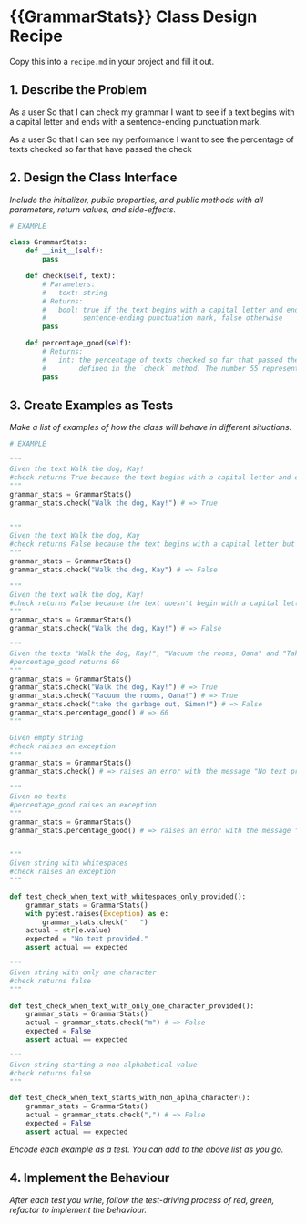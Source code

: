 # {{GrammarStats}} Class Design Recipe

Copy this into a `recipe.md` in your project and fill it out.

## 1. Describe the Problem

As a user
So that I can check my grammar 
I want to see if a text begins with a capital letter and ends with a sentence-ending punctuation mark.

As a user
So that I can see my performance 
I want to see the percentage of texts checked so far that have passed the check

## 2. Design the Class Interface

_Include the initializer, public properties, and public methods with all parameters, return values, and side-effects._

```python
# EXAMPLE

class GrammarStats:
    def __init__(self):
        pass

    def check(self, text):
        # Parameters:
        #   text: string
        # Returns:
        #   bool: true if the text begins with a capital letter and ends with a
        #         sentence-ending punctuation mark, false otherwise
        pass

    def percentage_good(self):
        # Returns:
        #   int: the percentage of texts checked so far that passed the check
        #        defined in the `check` method. The number 55 represents 55%.
        pass

```

## 3. Create Examples as Tests

_Make a list of examples of how the class will behave in different situations._

``` python
# EXAMPLE

"""
Given the text Walk the dog, Kay!
#check returns True because the text begins with a capital letter and ends with a sentence-ending punctuation mark
"""
grammar_stats = GrammarStats()
grammar_stats.check("Walk the dog, Kay!") # => True


"""
Given the text Walk the dog, Kay
#check returns False because the text begins with a capital letter but doesn't end with a sentence-ending punctuation mark
"""
grammar_stats = GrammarStats()
grammar_stats.check("Walk the dog, Kay") # => False

"""
Given the text walk the dog, Kay!
#check returns False because the text doesn't begin with a capital letter 
"""
grammar_stats = GrammarStats()
grammar_stats.check("Walk the dog, Kay!") # => False

"""
Given the texts "Walk the dog, Kay!", "Vacuum the rooms, Oana" and "Take the garbage out, Simon"
#percentage_good returns 66
"""
grammar_stats = GrammarStats()
grammar_stats.check("Walk the dog, Kay!") # => True
grammar_stats.check("Vacuum the rooms, Oana!") # => True
grammar_stats.check("take the garbage out, Simon!") # => False
grammar_stats.percentage_good() # => 66
"""

Given empty string
#check raises an exception
"""
grammar_stats = GrammarStats()
grammar_stats.check() # => raises an error with the message "No text provided."

"""
Given no texts
#percentage_good raises an exception
"""
grammar_stats = GrammarStats()
grammar_stats.percentage_good() # => raises an error with the message "Cannot calculate a percentage of checked texts when no texts provided."


"""
Given string with whitespaces
#check raises an exception
"""

def test_check_when_text_with_whitespaces_only_provided():
    grammar_stats = GrammarStats()
    with pytest.raises(Exception) as e:
        grammar_stats.check("   ") 
    actual = str(e.value)
    expected = "No text provided."
    assert actual == expected

"""
Given string with only one character
#check returns false
"""

def test_check_when_text_with_only_one_character_provided():
    grammar_stats = GrammarStats()
    actual = grammar_stats.check("m") # => False   
    expected = False
    assert actual == expected

"""
Given string starting a non alphabetical value
#check returns false
"""

def test_check_when_text_starts_with_non_aplha_character():
    grammar_stats = GrammarStats()
    actual = grammar_stats.check(",") # => False   
    expected = False
    assert actual == expected
```

_Encode each example as a test. You can add to the above list as you go._

## 4. Implement the Behaviour

_After each test you write, follow the test-driving process of red, green, refactor to implement the behaviour._
